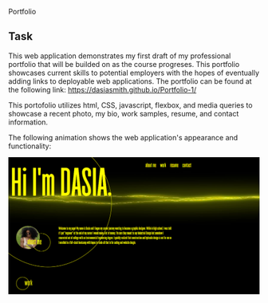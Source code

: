 Portfolio

## Task

This web application demonstrates my first draft of my professional portfolio that will be builded on as the course progreses. This portfolio showcases current skills to potential
employers with the hopes of eventually adding links to deployable web applications. The portfolio can be found at the following link: https://dasiasmith.github.io/Portfolio-1/

This portofolio utilizes html, CSS, javascript, flexbox, and media queries to showcase a recent photo, my bio, work samples, resume, and contact information. 


The following animation shows the web application's appearance and functionality:

![PortfolioScreenshot](./Assets/PortfolioScreenshot.PNG)

